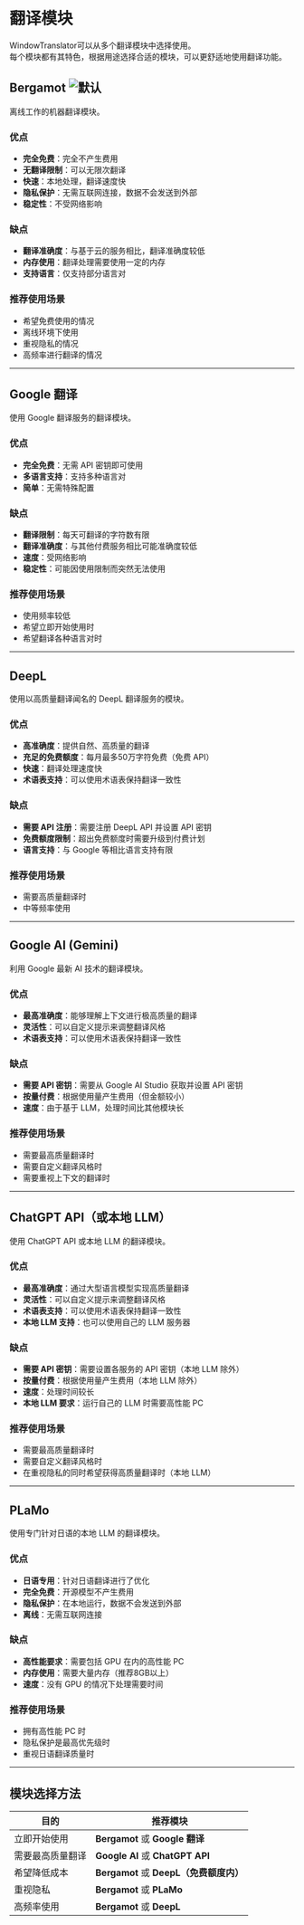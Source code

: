 # 翻译模块

WindowTranslator可以从多个翻译模块中选择使用。  
每个模块都有其特色，根据用途选择合适的模块，可以更舒适地使用翻译功能。

## Bergamot ![默认](https://img.shields.io/badge/默认-brightgreen)

离线工作的机器翻译模块。

### 优点
- **完全免费**：完全不产生费用
- **无翻译限制**：可以无限次翻译
- **快速**：本地处理，翻译速度快
- **隐私保护**：无需互联网连接，数据不会发送到外部
- **稳定性**：不受网络影响

### 缺点
- **翻译准确度**：与基于云的服务相比，翻译准确度较低
- **内存使用**：翻译处理需要使用一定的内存
- **支持语言**：仅支持部分语言对

### 推荐使用场景
- 希望免费使用的情况
- 离线环境下使用
- 重视隐私的情况
- 高频率进行翻译的情况

---

## Google 翻译

使用 Google 翻译服务的翻译模块。

### 优点
- **完全免费**：无需 API 密钥即可使用
- **多语言支持**：支持多种语言对
- **简单**：无需特殊配置

### 缺点
- **翻译限制**：每天可翻译的字符数有限
- **翻译准确度**：与其他付费服务相比可能准确度较低
- **速度**：受网络影响
- **稳定性**：可能因使用限制而突然无法使用

### 推荐使用场景
- 使用频率较低
- 希望立即开始使用时
- 希望翻译各种语言对时

---

## DeepL

使用以高质量翻译闻名的 DeepL 翻译服务的模块。

### 优点
- **高准确度**：提供自然、高质量的翻译
- **充足的免费额度**：每月最多50万字符免费（免费 API）
- **快速**：翻译处理速度快
- **术语表支持**：可以使用术语表保持翻译一致性

### 缺点
- **需要 API 注册**：需要注册 DeepL API 并设置 API 密钥
- **免费额度限制**：超出免费额度时需要升级到付费计划
- **语言支持**：与 Google 等相比语言支持有限

### 推荐使用场景
- 需要高质量翻译时
- 中等频率使用

---

## Google AI (Gemini)

利用 Google 最新 AI 技术的翻译模块。

### 优点
- **最高准确度**：能够理解上下文进行极高质量的翻译
- **灵活性**：可以自定义提示来调整翻译风格
- **术语表支持**：可以使用术语表保持翻译一致性

### 缺点
- **需要 API 密钥**：需要从 Google AI Studio 获取并设置 API 密钥
- **按量付费**：根据使用量产生费用（但金额较小）
- **速度**：由于基于 LLM，处理时间比其他模块长

### 推荐使用场景
- 需要最高质量翻译时
- 需要自定义翻译风格时
- 需要重视上下文的翻译时

---

## ChatGPT API（或本地 LLM）

使用 ChatGPT API 或本地 LLM 的翻译模块。

### 优点
- **最高准确度**：通过大型语言模型实现高质量翻译
- **灵活性**：可以自定义提示来调整翻译风格
- **术语表支持**：可以使用术语表保持翻译一致性
- **本地 LLM 支持**：也可以使用自己的 LLM 服务器

### 缺点
- **需要 API 密钥**：需要设置各服务的 API 密钥（本地 LLM 除外）
- **按量付费**：根据使用量产生费用（本地 LLM 除外）
- **速度**：处理时间较长
- **本地 LLM 要求**：运行自己的 LLM 时需要高性能 PC

### 推荐使用场景
- 需要最高质量翻译时
- 需要自定义翻译风格时
- 在重视隐私的同时希望获得高质量翻译时（本地 LLM）

---

## PLaMo

使用专门针对日语的本地 LLM 的翻译模块。

### 优点
- **日语专用**：针对日语翻译进行了优化
- **完全免费**：开源模型不产生费用
- **隐私保护**：在本地运行，数据不会发送到外部
- **离线**：无需互联网连接

### 缺点
- **高性能要求**：需要包括 GPU 在内的高性能 PC
- **内存使用**：需要大量内存（推荐8GB以上）
- **速度**：没有 GPU 的情况下处理需要时间

### 推荐使用场景
- 拥有高性能 PC 时
- 隐私保护是最高优先级时
- 重视日语翻译质量时

---

## 模块选择方法

| 目的                        | 推荐模块                                      |
| --------------------------- | -------------------------------------------- |
| 立即开始使用               | **Bergamot** 或 **Google 翻译**              |
| 需要最高质量翻译           | **Google AI** 或 **ChatGPT API**            |
| 希望降低成本               | **Bergamot** 或 **DeepL（免费额度内）**      |
| 重视隐私                   | **Bergamot** 或 **PLaMo**                   |
| 高频率使用                 | **Bergamot** 或 **DeepL**                   |
